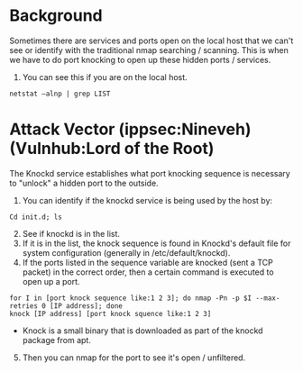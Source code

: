# Background
Sometimes there are services and ports open on the local host that we can't see or identify with the traditional nmap searching / scanning.  This is when we have to do port knocking to open up these hidden ports / services.

1. You can see this if you are on the local host.
```
netstat –alnp | grep LIST
```

# Attack Vector (ippsec:Nineveh) (Vulnhub:Lord of the Root)
The Knockd service establishes what port knocking sequence is necessary to "unlock" a hidden port to the outside.
1. You can identify if the knockd service is being used by the host by: 
```
Cd init.d; ls
```
2. See if knockd is in the list.
3. If it is in the list, the knock sequence is found in Knockd's default file for system configuration (generally in /etc/default/knockd).
4. If the ports listed in the sequence variable are knocked (sent a TCP packet) in the correct order, then a certain command is executed to open up a port.
```
for I in [port knock sequence like:1 2 3]; do nmap -Pn -p $I --max-retries 0 [IP address]; done 
knock [IP address] [port knock squence like:1 2 3]
```
  - Knock is a small binary that is downloaded as part of the knockd package from apt.
5. Then you can nmap for the port to see it's open / unfiltered. 
